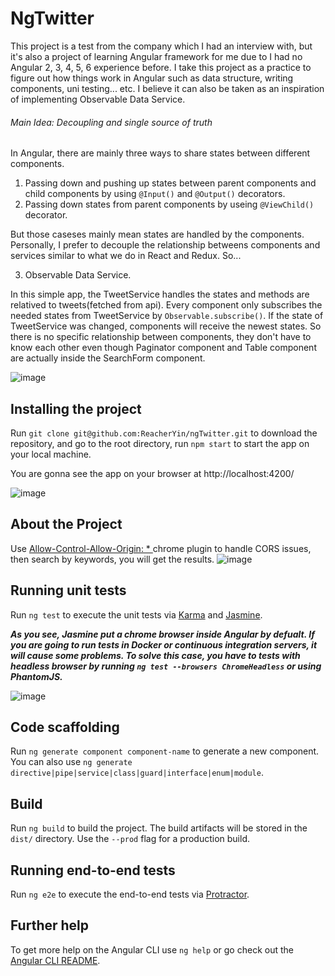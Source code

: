 # NgTwitter

This project is a test from the company which I had an interview with, but it's also a project of learning Angular framework for me due to I had no Angular 2, 3, 4, 5, 6 experience before. I take this project as a practice to figure out how things work in Angular such as data structure, writing components, uni testing... etc. I believe it can also be taken as an inspiration of implementing Observable Data Service.

###### Main Idea: Decoupling and single source of truth
In Angular, there are mainly three ways to share states between different components. 

1. Passing down and pushing up states between parent components and child components by using `@Input()` and `@Output()` decorators.
2. Passing down states from parent components by useing `@ViewChild()` decorator.

But those caseses mainly mean states are handled by the components. Personally, I prefer to decouple the relationship betweens components and services similar to what we do in React and Redux. So...

3. Observable Data Service. 

In this simple app, the TweetService handles the states and methods are relatived to tweets(fetched from api). Every component only subscribes the needed states from TweetService by `Observable.subscribe()`. If the state of TweetService was changed, components will receive the newest states. So there is no specific relationship between components, they don't have to know each other even though Paginator component and Table component are actually inside the SearchForm component.


![image](https://github.com/ReacherYin/ngTwitter/blob/master/app_structure.png)

## Installing the project
Run `git clone git@github.com:ReacherYin/ngTwitter.git` to download the repository, and go to the root directory, run `npm start` to start the app on your local machine.

You are gonna see the app on your browser at http://localhost:4200/

![image](https://github.com/ReacherYin/ngTwitter/blob/master/FireShot%20Capture%20006%20-%20NgTwitter%20-%20http___localhost_4200_hashtag_search.jpg)

## About the Project
Use [Allow-Control-Allow-Origin: * ](https://chrome.google.com/webstore/detail/allow-control-allow-origi/nlfbmbojpeacfghkpbjhddihlkkiljbi?utm_source=chrome-ntp-icon) chrome plugin to handle CORS issues, then search by keywords, you will get the results.
![image](https://github.com/ReacherYin/ngTwitter/blob/master/FireShot%20Capture%20005%20-%20NgTwitter%20-%20http___localhost_4200_hashtag_search.jpg)

## Running unit tests

Run `ng test` to execute the unit tests via [Karma](https://karma-runner.github.io) and [Jasmine](https://jasmine.github.io/index.html).

***As you see, Jasmine put a chrome browser inside Angular by defualt. If you are going to run tests in Docker or continuous integration servers, it will cause some problems. To solve this case, you have to tests with headless browser by running `ng test --browsers ChromeHeadless` or using PhantomJS.***

![image](https://github.com/ReacherYin/ngTwitter/blob/master/jasmine.png)

## Code scaffolding

Run `ng generate component component-name` to generate a new component. You can also use `ng generate directive|pipe|service|class|guard|interface|enum|module`.

## Build

Run `ng build` to build the project. The build artifacts will be stored in the `dist/` directory. Use the `--prod` flag for a production build.


## Running end-to-end tests

Run `ng e2e` to execute the end-to-end tests via [Protractor](http://www.protractortest.org/).

## Further help

To get more help on the Angular CLI use `ng help` or go check out the [Angular CLI README](https://github.com/angular/angular-cli/blob/master/README.md).
 
